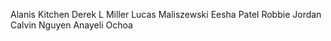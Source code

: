 Alanis Kitchen
Derek L Miller
Lucas Maliszewski
Eesha Patel
Robbie Jordan
Calvin Nguyen
Anayeli Ochoa
